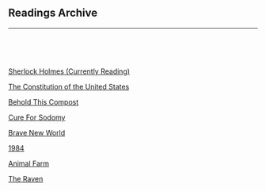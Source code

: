 <h2>Readings Archive</h2>
<div class="container"><hr /></div>
<hr style="height:50px; visibility:hidden;" />
<p><a href="sherlock_holmes">Sherlock Holmes (Currently Reading)</a></p>
<p><a href="US_Constitution.m4a">The Constitution of the United States</a></p>
<p><a href="behold_this_compost">Behold This Compost</a></p>
<p><a href="cure_for_sodomy">Cure For Sodomy</a></p>
<p><a href="brave_new_world">Brave New World</a></p>
<p><a href="1984">1984</a></p>
<p><a href="animal_farm">Animal Farm</a></p>
<p><a href="the_raven_1-6-20.m4a">The Raven</a></p>